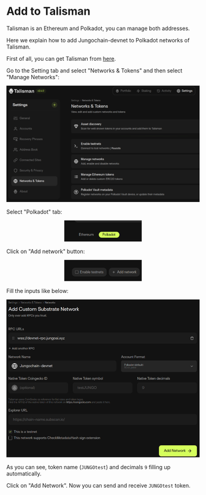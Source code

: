 # Add to Talisman

Talisman is an Ethereum and Polkadot, you can manage both addresses.

Here we explain how to add Jungochain-devnet to Polkadot networks of Talisman. 

First of all, you can get Talisman from [here](https://talisman.xyz/).

Go to the Setting tab and select "Networks & Tokens" and then select "Manage Networks":

<center>
<img src="../assets/add-talisman1.png" alt="t1">
</center>

Select "Polkadot" tab:

<center> <img src="../assets/add-talisman2.png" alt="t2" width="40%"> </center>

Click on "Add network" button:

<center> <img src="../assets/add-talisman3.png" alt="t3" width="40%"> </center>

Fill the inputs like below:

<center> <img src="../assets/add-talisman4.png" alt="t4"> </center>

As you can see, token name (`JUNGOtest`) and decimals `9` filling up automatically.

Click on "Add Network". Now you can send and receive `JUNGOtest` token.
